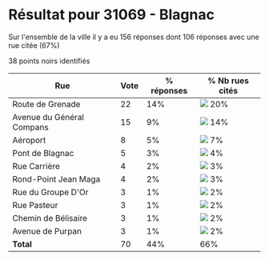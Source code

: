 # Résultat pour 31069 - Blagnac

Sur l'ensemble de la ville il y a eu 156 réponses dont 106 réponses avec une rue citée (67%)

38 points noirs identifiés

| Rue | Vote | % réponses | % Nb rues cités|
|-----|------|------------|----------------|
| Route de Grenade | 22 | 14% | <img src="../../img/bar_20.gif" />&nbsp;20%|
| Avenue du Général Compans | 15 | 9% | <img src="../../img/bar_14.gif" />&nbsp;14%|
| Aéroport | 8 | 5% | <img src="../../img/bar_7.gif" />&nbsp;7%|
| Pont de Blagnac | 5 | 3% | <img src="../../img/bar_4.gif" />&nbsp;4%|
| Rue Carrière | 4 | 2% | <img src="../../img/bar_3.gif" />&nbsp;3%|
| Rond-Point Jean Maga | 4 | 2% | <img src="../../img/bar_3.gif" />&nbsp;3%|
| Rue du Groupe D'Or | 3 | 1% | <img src="../../img/bar_2.gif" />&nbsp;2%|
| Rue Pasteur | 3 | 1% | <img src="../../img/bar_2.gif" />&nbsp;2%|
| Chemin de Bélisaire | 3 | 1% | <img src="../../img/bar_2.gif" />&nbsp;2%|
| Avenue de Purpan | 3 | 1% | <img src="../../img/bar_2.gif" />&nbsp;2%|
| **Total** | 70 | 44% | 66%|
